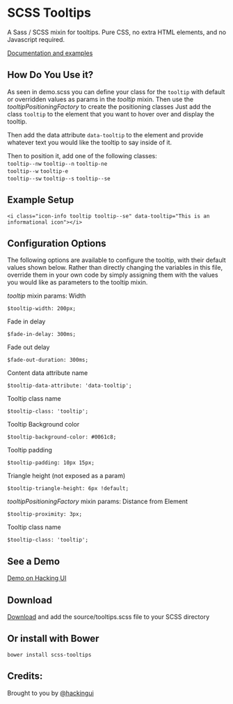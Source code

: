 SCSS Tooltips
===========

A Sass / SCSS mixin for tooltips. Pure CSS, no extra HTML elements, and no Javascript required. 

[Documentation and examples](http://hackingui.com/front-end/scss-tooltips/)

How Do You Use it?
-----------
As seen in demo.scss you can define your class for the `tooltip` with default or overridden values as params in the *tooltip* mixin.
Then use the *tooltipPositioningFactory* to create the positioning classes 
Just add the class `tooltip` to the element that you want to hover over and display the tooltip.

Then add the data attribute `data-tooltip` to the element and provide whatever text you would like the tooltip to say inside of it.

Then to position it, add one of the following classes:<br>
`tooltip--nw` `tooltip--n` `tooltip-ne`<br>
`tooltip--w`               `tooltip-e`<br>
`tooltip--sw` `tooltip--s` `tooltip--se`<br>

Example Setup
-----------
```
<i class="icon-info tooltip tooltip--se" data-tooltip="This is an informational icon"></i>
```

Configuration Options
-----------
The following options are available to configure the tooltip, with their default values shown below. Rather than directly changing the variables in this file, override them in your own code by simply assigning them with the values you would like as parameters to the tooltip mixin.

*tooltip* mixin params:
Width
```
$tooltip-width: 200px;
```
Fade in delay
```
$fade-in-delay: 300ms;
```
Fade out delay
```
$fade-out-duration: 300ms;
```
Content data attribute name
```
$tooltip-data-attribute: 'data-tooltip';
```
Tooltip class name
```
$tooltip-class: 'tooltip';
```
Tooltip Background color
```
$tooltip-background-color: #0061c8;
```
Tooltip padding
```
$tooltip-padding: 10px 15px;
```

Triangle height (not exposed as a param)
```
$tooltip-triangle-height: 6px !default;
```

*tooltipPositioningFactory* mixin params:
Distance from Element
```
$tooltip-proximity: 3px;
```
Tooltip class name
```
$tooltip-class: 'tooltip';
```
See a Demo
-----------
[Demo on Hacking UI](http://hackingui.com/front-end/scss-tooltips/)


Download
-----------
[Download](http://hackingui.com/front-end/scss-tooltips/) and add the source/tooltips.scss file to your SCSS directory 

Or install with Bower
-----------
`bower install scss-tooltips`


Credits:
-----------
Brought to you by [@hackingui](http://twitter.com/hackingui)
